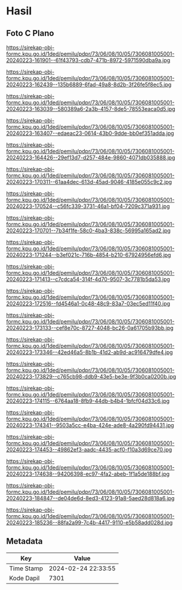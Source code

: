 # Hasil

## Foto C Plano

https://sirekap-obj-formc.kpu.go.id/1ded/pemilu/pdpr/73/06/08/10/05/7306081005001-20240223-161901--61f43793-cdb7-471b-8972-5971590dba9a.jpg

https://sirekap-obj-formc.kpu.go.id/1ded/pemilu/pdpr/73/06/08/10/05/7306081005001-20240223-162439--135b6889-6fad-49a8-8d2b-3f26fe5f8ec5.jpg

https://sirekap-obj-formc.kpu.go.id/1ded/pemilu/pdpr/73/06/08/10/05/7306081005001-20240223-163039--580389a6-2a3b-4157-8de5-78553eaca0d5.jpg

https://sirekap-obj-formc.kpu.go.id/1ded/pemilu/pdpr/73/06/08/10/05/7306081005001-20240223-163407--edaeac23-0614-43b0-9dde-bb0ef351adda.jpg

https://sirekap-obj-formc.kpu.go.id/1ded/pemilu/pdpr/73/06/08/10/05/7306081005001-20240223-164426--29ef13d7-d257-484e-9860-4071db035888.jpg

https://sirekap-obj-formc.kpu.go.id/1ded/pemilu/pdpr/73/06/08/10/05/7306081005001-20240223-170311--61aa4dec-613d-45ad-9046-4185e055c9c2.jpg

https://sirekap-obj-formc.kpu.go.id/1ded/pemilu/pdpr/73/06/08/10/05/7306081005001-20240223-170524--c56fc339-3731-46a1-bf04-7209c371a931.jpg

https://sirekap-obj-formc.kpu.go.id/1ded/pemilu/pdpr/73/06/08/10/05/7306081005001-20240223-170701--7b34f1fe-58c0-4ba3-838c-56995a165ad2.jpg

https://sirekap-obj-formc.kpu.go.id/1ded/pemilu/pdpr/73/06/08/10/05/7306081005001-20240223-171244--b3ef021c-716b-4854-b210-67924956efd6.jpg

https://sirekap-obj-formc.kpu.go.id/1ded/pemilu/pdpr/73/06/08/10/05/7306081005001-20240223-171413--c7cdca54-314f-4d70-9507-3c7781b5da53.jpg

https://sirekap-obj-formc.kpu.go.id/1ded/pemilu/pdpr/73/06/08/10/05/7306081005001-20240223-172516--fd4546a1-0c48-48c9-83a7-03ec5ed11f40.jpg

https://sirekap-obj-formc.kpu.go.id/1ded/pemilu/pdpr/73/06/08/10/05/7306081005001-20240223-173133--cef8e70c-8727-4048-bc26-0a61705b93bb.jpg

https://sirekap-obj-formc.kpu.go.id/1ded/pemilu/pdpr/73/06/08/10/05/7306081005001-20240223-173346--42ed46a5-8b1b-41d2-ab9d-ac916479dfe4.jpg

https://sirekap-obj-formc.kpu.go.id/1ded/pemilu/pdpr/73/06/08/10/05/7306081005001-20240223-173829--c765cb98-ddb9-43e5-be3e-9f3b0ca0200b.jpg

https://sirekap-obj-formc.kpu.go.id/1ded/pemilu/pdpr/73/06/08/10/05/7306081005001-20240223-174115--6764aa18-8fb9-44db-b4b4-1bfcf04d33c6.jpg

https://sirekap-obj-formc.kpu.go.id/1ded/pemilu/pdpr/73/06/08/10/05/7306081005001-20240223-174341--9503a5cc-e4ba-424e-ade8-4a290fd94431.jpg

https://sirekap-obj-formc.kpu.go.id/1ded/pemilu/pdpr/73/06/08/10/05/7306081005001-20240223-174453--49862ef3-aadc-4435-acf0-f10a3d69ce70.jpg

https://sirekap-obj-formc.kpu.go.id/1ded/pemilu/pdpr/73/06/08/10/05/7306081005001-20240223-174638--94206398-ec97-4fa2-abeb-1f1a5de188bf.jpg

https://sirekap-obj-formc.kpu.go.id/1ded/pemilu/pdpr/73/06/08/10/05/7306081005001-20240223-184847--de04de6d-8ed3-4123-91a8-5aed28d818a6.jpg

https://sirekap-obj-formc.kpu.go.id/1ded/pemilu/pdpr/73/06/08/10/05/7306081005001-20240223-185236--88fa2a99-7c4b-4417-9110-e5b58add028d.jpg


## Metadata

| Key        | Value               |
| ---------- | ------------------- |
| Time Stamp | 2024-02-24 22:33:55 |
| Kode Dapil | 7301                |



